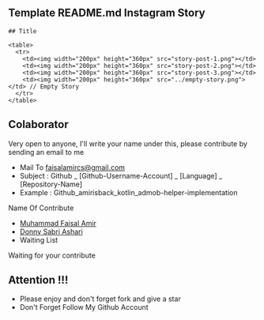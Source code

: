 ## Template README.md Instagram Story

    ## Title

    <table>
      <tr>
        <td><img width="200px" height="360px" src="story-post-1.png"></td>
        <td><img width="200px" height="360px" src="story-post-2.png"></td>
        <td><img width="200px" height="360px" src="story-post-3.png"></td>
        <td><img width="200px" height="360px" src="../empty-story.png"></td> // Empty Story
      </tr>
    </table>
    
## Colaborator
Very open to anyone, I'll write your name under this, please contribute by sending an email to me

- Mail To faisalamircs@gmail.com
- Subject : Github _ [Github-Username-Account] _ [Language] _ [Repository-Name]
- Example : Github_amirisback_kotlin_admob-helper-implementation

Name Of Contribute
- [Muhammad Faisal Amir](https://github.com/amirisback)
- [Donny Sabri Ashari](https://github.com/donnysashari)
- Waiting List

Waiting for your contribute

## Attention !!!
- Please enjoy and don't forget fork and give a star
- Don't Forget Follow My Github Account
